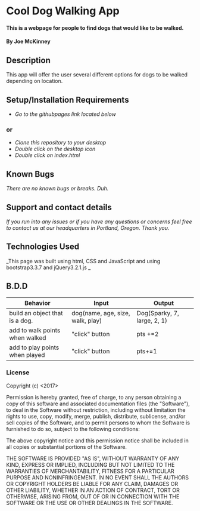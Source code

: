 # Cool Dog Walking App

#### This is a webpage for people to find dogs that would like to be walked.

#### By **Joe McKinney**

## Description

This app will offer the user several different options for dogs to be walked depending on location.

## Setup/Installation Requirements

* _Go to the githubpages link located below_
###  or
* _Clone this repository to your desktop_
* _Double click on the desktop icon_
* _Double click on index.html_


## Known Bugs

_There are no known bugs or breaks.  Duh._

## Support and contact details

_If you run into any issues or if you have any questions or concerns feel free to contact us at our headquarters in Portland, Oregon.  Thank you._

## Technologies Used

_This page was built using html, CSS and JavaScript and using bootstrap3.3.7 and jQuery3.2.1.js _

## B.D.D

|Behavior|Input|Output|
|--------|-----|------|
|build an object that is a dog.| dog(name, age, size, walk, play)| Dog(Sparky, 7, large, 2, 1)|
|add to walk points when walked|"click" button|pts +=2|      
|add to play points when played|"click" button|pts+=1|



### License

Copyright (c) <2017> <Joe McKinney>

Permission is hereby granted, free of charge, to any person obtaining a copy
of this software and associated documentation files (the "Software"), to deal
in the Software without restriction, including without limitation the rights
to use, copy, modify, merge, publish, distribute, sublicense, and/or sell
copies of the Software, and to permit persons to whom the Software is
furnished to do so, subject to the following conditions:

The above copyright notice and this permission notice shall be included in all
copies or substantial portions of the Software.

THE SOFTWARE IS PROVIDED "AS IS", WITHOUT WARRANTY OF ANY KIND, EXPRESS OR
IMPLIED, INCLUDING BUT NOT LIMITED TO THE WARRANTIES OF MERCHANTABILITY,
FITNESS FOR A PARTICULAR PURPOSE AND NONINFRINGEMENT. IN NO EVENT SHALL THE
AUTHORS OR COPYRIGHT HOLDERS BE LIABLE FOR ANY CLAIM, DAMAGES OR OTHER
LIABILITY, WHETHER IN AN ACTION OF CONTRACT, TORT OR OTHERWISE, ARISING FROM,
OUT OF OR IN CONNECTION WITH THE SOFTWARE OR THE USE OR OTHER DEALINGS IN THE
SOFTWARE.
